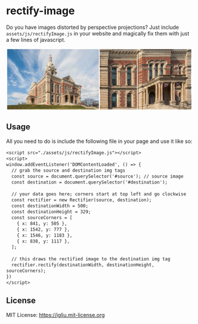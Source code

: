 rectify-image
==

Do you have images distorted by perspective projections? Just include `assets/js/rectifyImage.js` in your website and magically fix them with just a few lines of javascript.

![example-rectified-image](https://raw.githubusercontent.com/turbomaze/rectify-image/master/demo.png)

## Usage

All you need to do is include the following file in your page and use it like so:

```
<script src="./assets/js/rectifyImage.js"></script>
<script>
window.addEventListener('DOMContentLoaded', () => {
  // grab the source and destination img tags
  const source = document.querySelector('#source'); // source image
  const destination = document.querySelector('#destination');

  // your data goes here; corners start at top left and go clockwise
  const rectifier = new Rectifier(source, destination);
  const destinationWidth = 500;
  const destinationHeight = 329;
  const sourceCorners = [
    { x: 841, y: 505 },
    { x: 1542, y: 777 },
    { x: 1546, y: 1183 },
    { x: 838, y: 1117 },
  ];

  // this draws the rectified image to the destination img tag
  rectifier.rectify(destinationWidth, destinationHeight, sourceCorners);
})
</script>
```

## License

MIT License: https://igliu.mit-license.org
